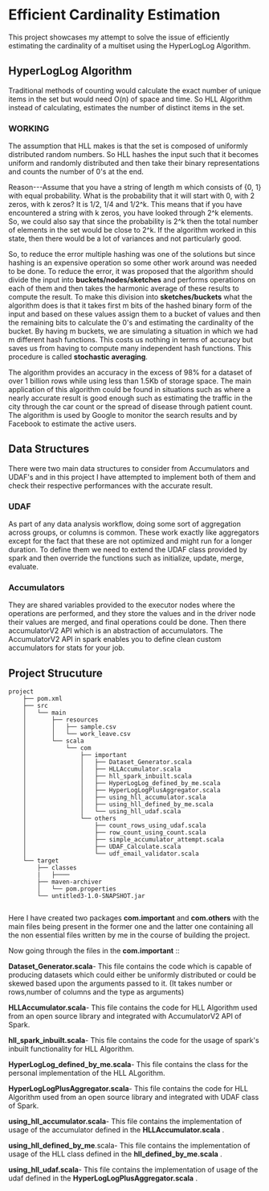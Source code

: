 # Efficient Cardinality Estimation

This project showcases my attempt to solve the issue of efficiently estimating the cardinality of a multiset using the HyperLogLog Algorithm.

## HyperLogLog Algorithm

Traditional methods of counting would calculate the exact number of unique items in the set but would need O(n) of space and time. So HLL Algorithm instead of calculating, estimates the number of distinct items in the set.

### WORKING

The assumption that HLL makes is that the set is composed of uniformly distributed random numbers. So HLL hashes the input such that it becomes uniform and randomly distributed and then take their binary representations and counts the number of 0's at the end.

Reason---Assume that you have a string of length m which consists of {0, 1} with equal probability. What is the probability that it will start with 0, with 2 zeros, with k zeros? It is 1/2, 1/4 and 1/2^k. This means that if you have encountered a string with k zeros, you have looked through 2^k elements. 
So, we could also say that since the probability is 2^k then the total number of elements in the set would be close to 2^k. If the algorithm worked in this state, then there would be a lot of variances and not particularly good.

So, to reduce the error multiple hashing was one of the solutions but since hashing is an expensive operation so some other work around was needed to be done. To reduce the error, it was proposed that the algorithm should divide the input into **buckets/nodes/sketches** and performs operations on each of them and then takes the harmonic average of these results to compute the result. To make this division into **sketches/buckets** what the algorithm does is that it takes first m bits of the hashed binary form of the input and based on these values assign them to a bucket of values and then the remaining bits to calculate the 0's and estimating the cardinality of the bucket.
By having m buckets, we are simulating a situation in which we had m different hash functions. This costs us nothing in terms of accuracy but saves us from having to compute many independent hash functions. This procedure is called **stochastic averaging**. 

The algorithm provides an accuracy in the excess of 98% for a dataset of over 1 billion rows while using less than 1.5Kb of storage space.
The main application of this algorithm could be found in situations such as where a nearly accurate result is good enough such as estimating the traffic in the city through the car count or the spread of disease through patient count. The algorithm is used by Google to monitor the search results and by Facebook to estimate the active users.

## Data Structures 

There were two main data structures to consider from Accumulators and UDAF's and in this project I have attempted to implement both of them and check their respective performances with the accurate result.

### UDAF

As part of any data analysis workflow, doing some sort of aggregation across groups, or columns is common. 
These work exactly like aggregators except for the fact that these are not optimized and might run for a longer duration.
To define them we need to extend the UDAF class provided by spark and then override the functions such as initialize, update, merge, evaluate.

### Accumulators

They are shared variables provided to the executor nodes where the operations are performed, and they store the values and in the driver node their values are merged, and final operations could be done. Then there accumulatorV2 API which is an abstraction of accumulators.
The AccumulatorV2 API in spark enables you to define clean custom accumulators for stats for your job.


## Project Strucuture

```
project
    ├── pom.xml
    ├── src
    │   └── main
    │       ├── resources
    │       │   ├── sample.csv
    │       │   └── work_leave.csv
    │       └── scala
    │           └── com
    │               ├── important
    │               │   ├── Dataset_Generator.scala
    │               │   ├── HLLAccumulator.scala
    │               │   ├── hll_spark_inbuilt.scala
    │               │   ├── HyperLogLog_defined_by_me.scala
    │               │   ├── HyperLogLogPlusAggregator.scala
    │               │   ├── using_hll_accumulator.scala
    │               │   ├── using_hll_defined_by_me.scala
    │               │   └── using_hll_udaf.scala
    │               └── others
    │                   ├── count_rows_using_udaf.scala
    │                   ├── row_count_using_count.scala
    │                   ├── simple_accumulator_attempt.scala
    │                   ├── UDAF_Calculate.scala
    │                   └── udf_email_validator.scala
    └── target
        ├── classes
        |   ├────
        ├── maven-archiver
        │   └── pom.properties
        └── untitled3-1.0-SNAPSHOT.jar


```

Here I have created two packages **com.important** and **com.others** with the main files being present in the former one and the latter one containing all the non essential files written by me in the course of building the project.

Now going through the files in the **com.important** ::

**Dataset_Generator.scala**- This file contains the code which is capable of producing datasets which could either be uniformly distributed or could be skewed based upon the arguments passed to it. (It takes number or rows,number of columns and the type as arguments)

**HLLAccumulator.scala**- This file contains the code for HLL Algorithm used from an open source library and integrated with AccumulatorV2 API of Spark.

**hll_spark_inbuilt.scala**- This file contains the code for the usage of spark's inbuilt functionality for HLL Algorithm.

**HyperLogLog_defined_by_me.scala**- This file contains the class for the personal implementation of the HLL ALgorithm.

**HyperLogLogPlusAggregator.scala**- This file contains the code for HLL Algorithm used from an open source library and integrated with UDAF class of Spark.

**using_hll_accumulator.scala**- This file contains the implementation of usage of the accumulator defined in the **HLLAccumulator.scala** .

**using_hll_defined_by_me**.scala- This file contains the implementation of usage of the HLL class defined in the **hll_defined_by_me.scala** .

**using_hll_udaf.scala**- This file contains the implementation of usage of the udaf defined in the **HyperLogLogPlusAggregator.scala** .

